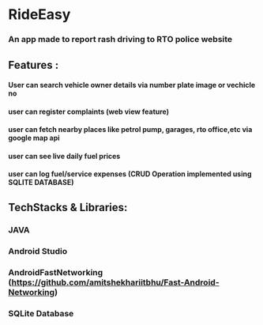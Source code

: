 # RideEasy
### An app made to report rash driving to RTO police website 
## Features :
#### User can search vehicle owner details via number plate image or vechicle no
####  user can register complaints (web view feature)
####  user can fetch nearby places like petrol pump, garages, rto office,etc via google map api
####  user can see live daily fuel prices 
####  user can log fuel/service expenses (CRUD Operation implemented using SQLITE DATABASE)

## TechStacks & Libraries: 
### JAVA
### Android Studio
### AndroidFastNetworking (https://github.com/amitshekhariitbhu/Fast-Android-Networking)
### SQLite Database
### 
